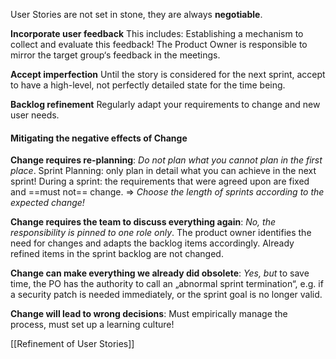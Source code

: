 User Stories are not set in stone, they are always **negotiable**.

**Incorporate user feedback**
This includes: Establishing a mechanism to collect and evaluate this feedback! The Product Owner is responsible to mirror the target group‘s feedback in the meetings.

**Accept imperfection**
Until the story is considered for the next sprint, accept to have a high-level, not perfectly detailed state for the time being.

**Backlog refinement**
Regularly adapt your requirements to change and new user needs.

#### Mitigating the negative effects of Change

**Change requires re-planning**: *Do not plan what you cannot plan in the first place*.
Sprint Planning: only plan in detail what you can achieve in the next sprint! During a sprint: the requirements that were agreed upon are fixed and ==must not== change. ⇒ *Choose the length of sprints according to the expected change!*

**Change requires the team to discuss everything again**: *No, the responsibility is pinned to one role only*. 
The product owner identifies the need for changes and adapts the backlog items accordingly. Already refined items in the sprint backlog are not changed.

**Change can make everything we already did obsolete**: *Yes, but* to save time, the PO has the authority to call an „abnormal sprint termination“, e.g. if a security patch is needed immediately, or the sprint goal is no longer valid.

**Change will lead to wrong decisions**: Must empirically manage the process, must set up a learning culture!

[[Refinement of User Stories]]